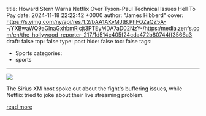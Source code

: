title: Howard Stern Warns Netflix Over Tyson-Paul Technical Issues Hell To Pay
date: 2024-11-18 22:22:42 +0000
author: "James Hibberd"
cover: https://s.yimg.com/ny/api/res/1.2/bAA1AKvMJtB.PhFQZaQZ5A--/YXBwaWQ9aGlnaGxhbmRlcjt3PTEyMDA7aD02NzY-/https:/media.zenfs.com/en/the_hollywood_reporter_217/1d514c405f24cda472b80744ff3566a3
draft: false
top: false
type: post
hide: false
toc: false
tags:
  - Sports
categories:
  - sports
---

![](https://s.yimg.com/ny/api/res/1.2/bAA1AKvMJtB.PhFQZaQZ5A--/YXBwaWQ9aGlnaGxhbmRlcjt3PTEyMDA7aD02NzY-/https:/media.zenfs.com/en/the_hollywood_reporter_217/1d514c405f24cda472b80744ff3566a3)

The Sirius XM host spoke out about the fight's buffering issues, while Netflix tried to joke about their live streaming problem.

[read more](https://www.hollywoodreporter.com/tv/tv-news/howard-stern-netflix-tyson-paul-buffering-1236065239/)
